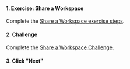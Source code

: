 <head><base target="_blank"> </head>

#### 1. Exercise: Share a Workspace

Complete the [Share a Workspace exercise steps](https://safe.my.trailhead.com/content/safe/modules/publish-workflows-to-the-web/exercise-share-a-workspace?trail_id=fme-server-authoring).

#### 2. Challenge

Complete the [Share a Workspace Challenge](https://safe.my.trailhead.com/content/safe/modules/publish-workflows-to-the-web/exercise-share-a-workspace?trail_id=fme-server-authoring#challenge).

#### 3. Click "Next"


